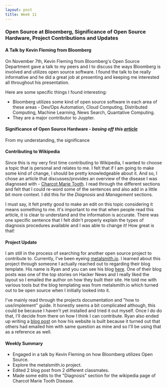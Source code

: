 ```yaml
---
layout: post
title: Week 11
---
```


### Open Source at Bloomberg, Significance of Open Source Hardware, Project Contributions and Updates

#### A Talk by Kevin Fleming from Bloomberg

On November 7th, Kevin Fleming from Bloomberg's Open Source Department gave a talk to my peers and I to discuss the ways Bloomberg is involved and utilizes open source software. I found the talk to be really informative and he did a great job at presenting and keeping me interested all throughout his presentation. 

Here are some specific things I found interesting:
- Bloomberg utilizes some kind of open source software in each area of these areas - Dev/Ops Automation, Cloud Computing, Distributed Computing, Machine Learning, News Search, Quantative Computing.
- They are a major contributor to Juypter.


#### Significance of Open Source Hardware - *basing off this [article](https://opensource.com/article/19/11/coreboot-system76-laptops?utm_campaign=intrel)*

From my understanding, the significance 


#### Contributing to Wikipedia

Since this is my very first time contributing to Wikipedia, I wanted to choose a topic that is personal and relates to me. I felt that if I am going to make some kind of change, I should be pretty knowledgeable about it. And so, I chose an article that discusses/provides an overview of the disease I was diagnosed with - [Charcot Marie Tooth](https://en.wikipedia.org/wiki/Charcot%E2%80%93Marie%E2%80%93Tooth_diseasehttps://en.wikipedia.org/wiki/Charcot%E2%80%93Marie%E2%80%93Tooth_disease). I read through the different sections and felt that I could re-word some of the sentences and also add in a little bit more context. I did this for the *Diagnosis* and *Management* sections. 

I must say, it felt pretty good to make an edit on this topic considering it means something to me. It's important to me that when people read this article, it is clear to understand and the information is accurate. There was one specific sentence that I felt didn't properly explain the types of diagnosis procedures available and I was able to change it! How great is that!

#### Project Update

I am still in the process of searching for another open source project to contribute to. Currently, I've been eyeing [metalsmith.io](https://metalsmith.io/). I learned about this project through someone I actually reached out to regarding their blog template. His name is Ryan and you can see his blog [here](https://ryannjohnson.com/). One of their blog posts was one of the top stories on Hacker News and I really liked the layout so I emailed the author on how they built their site. He told me with various tools but the blog templating was from metalsmith.io which turned out to be open source when I initially looked into it. 

I've mainly read through the projects documentation and "how to use/implement" guide. It honestly seems a bit complicated although, this could be because I haven't yet installed and tried it out myself. Once I do do that, I'll decide from there on how I think I can contribute. Ryan also ended up writing a [blog post](https://ryannjohnson.com/writing/how-my-personal-website-is-built/) on how his website is built because it turned out that others had emailed him with same question as mine and so I'll be using that as a reference as well.

#### Weekly Summary
- Engaged in a talk by Kevin Fleming on how Bloomberg utilizes Open Source.
- Explore the metalsmith.io project.
- Edited 2 blog post from 2 different classmates.
- Made some edits to the "Diagnosis" section for the wikipedia page of Charcot Marie Tooth Disease.
